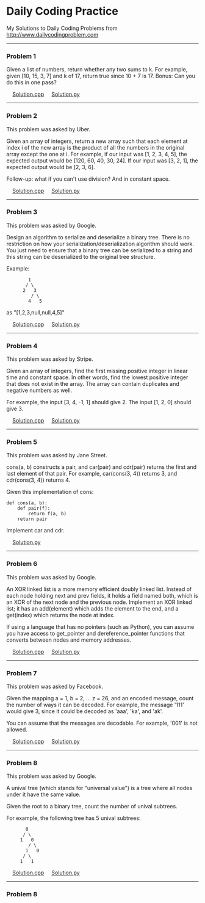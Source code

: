 # Daily Coding Practice

My Solutions to Daily Coding Problems from <http://www.dailycodingproblem.com>

***

### Problem 1
Given a list of numbers, return whether any two sums to k. For example, given [10, 15, 3, 7] and k of 17, return true since 10 + 7 is 17.
Bonus: Can you do this in one pass?

 &nbsp; &nbsp; [Solution.cpp](https://github.com/ajays3/dailyCodingPractice/blob/master/solutions/problem1.cpp "Problem-1 Solution")  &nbsp; &nbsp; [Solution.py](https://github.com/ajays3/dailyCodingPractice/blob/master/solutions_py/problem1.py)

---

### Problem 2
This problem was asked by Uber.

Given an array of integers, return a new array such that each element at index i of the new array is the product of all the numbers in the original array except the one at i.
For example, if our input was [1, 2, 3, 4, 5], the expected output would be [120, 60, 40, 30, 24]. If our input was [3, 2, 1], the expected output would be [2, 3, 6].

Follow-up: what if you can't use division? And in constant space.

 &nbsp; &nbsp; [Solution.cpp](https://github.com/ajays3/dailyCodingPractice/blob/master/solutions_cpp/problem2.cpp)  &nbsp; &nbsp; [Solution.py](https://github.com/ajays3/dailyCodingPractice/blob/master/solutions_py/problem2.py)

---

### Problem 3
This problem was asked by Google.

Design an algorithm to serialize and deserialize a binary tree. There is no restriction on how your serialization/deserialization algorithm should work. You just need to ensure that a binary tree can be serialized to a string and this string can be deserialized to the original tree structure.
 
 Example:
 

            1           
           / \
          2   3
             / \
            4   5


 as "[1,2,3,null,null,4,5]"

 &nbsp; &nbsp; [Solution.cpp](https://github.com/ajays3/dailyCodingPractice/blob/master/solutions_cpp/problem3.cpp) &nbsp; &nbsp; [Solution.py]()

---

### Problem 4
This problem was asked by Stripe.

Given an array of integers, find the first missing positive integer in linear time and constant space. In other words, find the lowest positive integer that does not exist in the array. The array can contain duplicates and negative numbers as well.
 
For example, the input [3, 4, -1, 1] should give 2. The input [1, 2, 0] should give 3.

 &nbsp; &nbsp; [Solution.cpp](https://github.com/ajays3/dailyCodingPractice/blob/master/solutions_cpp/problem4.cpp)  &nbsp; &nbsp; [Solution.py]()

---

### Problem 5
This problem was asked by Jane Street.

cons(a, b) constructs a pair, and car(pair) and cdr(pair) returns the first and last element of that pair. For example, car(cons(3, 4)) returns 3, and cdr(cons(3, 4)) returns 4.

Given this implementation of cons:

```
def cons(a, b):
    def pair(f):
        return f(a, b)
    return pair
```
Implement car and cdr.

 &nbsp; &nbsp; [Solution.py](https://github.com/ajays3/dailyCodingPractice/blob/master/solutions_py/problem5.py)

---

### Problem 6
This problem was asked by Google.

An XOR linked list is a more memory efficient doubly linked list. Instead of each node holding next and prev fields, it holds a field named both, which is an XOR of the next node and the previous node. 
Implement an XOR linked list; it has an add(element) which adds the element to the end, and a get(index) which returns the node
 at index.

If using a language that has no pointers (such as Python), you can assume you have access to get_pointer and dereference_pointer functions that converts between nodes and memory addresses.

 &nbsp; &nbsp; [Solution.cpp](https://github.com/ajays3/dailyCodingPractice/blob/master/solutions_cpp/problem6.cpp)  &nbsp; &nbsp; [Solution.py]()

---

### Problem 7
This problem was asked by Facebook.

Given the mapping a = 1, b = 2, ... z = 26, and an encoded message, count the number of ways it can be decoded.
For example, the message '111' would give 3, since it could be decoded as 'aaa', 'ka', and 'ak'.

You can assume that the messages are decodable. For example, '001' is not allowed.

 &nbsp; &nbsp; [Solution.cpp](https://github.com/ajays3/dailyCodingPractice/blob/master/solutions_cpp/problem7.cpp)  &nbsp; &nbsp; [Solution.py]()

---

### Problem 8
This problem was asked by Google.

A unival tree (which stands for "universal value") is a tree where all nodes under it have the same value.

Given the root to a binary tree, count the number of unival subtrees.

For example, the following tree has 5 unival subtrees:

           0
          / \
         1   0
            / \
           1   0
          / \
         1   1

 &nbsp; &nbsp; [Solution.cpp](https://github.com/ajays3/dailyCodingPractice/blob/master/solutions_cpp/problem8.cpp)  &nbsp; &nbsp; [Solution.py]()

---

### Problem 8



<!--
  &nbsp; &nbsp; [Solution.cpp]()  &nbsp; &nbsp; [Solution.py]()
  -->